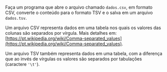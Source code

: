 Faça um programa que abre o arquivo chamado `dados.csv`, em formato CSV, converte o conteúdo para o formato TSV e o salva em um arquivo `dados.tsv`.

Um arquivo CSV representa dados em uma tabela nos quais os valores das colunas são separados por vírgula. Mais detalhes em: [https://pt.wikipedia.org/wiki/Comma-separated_values](https://pt.wikipedia.org/wiki/Comma-separated_values).

Um arquivo TSV também representa dados em uma tabela, com a diferença que ao invés de vírgulas os valores são separados por tabulações (caractere `'\t'`).